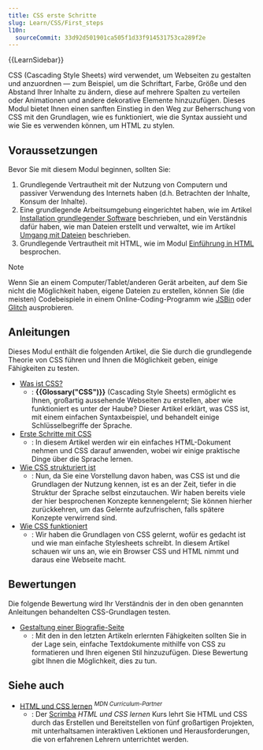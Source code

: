 ```yaml
---
title: CSS erste Schritte
slug: Learn/CSS/First_steps
l10n:
  sourceCommit: 33d92d501901ca505f1d33f914531753ca289f2e
---
```


{{LearnSidebar}}

CSS (Cascading Style Sheets) wird verwendet, um Webseiten zu gestalten und anzuordnen — zum Beispiel, um die Schriftart, Farbe, Größe und den Abstand Ihrer Inhalte zu ändern, diese auf mehrere Spalten zu verteilen oder Animationen und andere dekorative Elemente hinzuzufügen. Dieses Modul bietet Ihnen einen sanften Einstieg in den Weg zur Beherrschung von CSS mit den Grundlagen, wie es funktioniert, wie die Syntax aussieht und wie Sie es verwenden können, um HTML zu stylen.

## Voraussetzungen

Bevor Sie mit diesem Modul beginnen, sollten Sie:

1. Grundlegende Vertrautheit mit der Nutzung von Computern und passiver Verwendung des Internets haben (d.h. Betrachten der Inhalte, Konsum der Inhalte).
2. Eine grundlegende Arbeitsumgebung eingerichtet haben, wie im Artikel [Installation grundlegender Software](/de/docs/Learn/Getting_started_with_the_web/Installing_basic_software) beschrieben, und ein Verständnis dafür haben, wie man Dateien erstellt und verwaltet, wie im Artikel [Umgang mit Dateien](/de/docs/Learn/Getting_started_with_the_web/Dealing_with_files) beschrieben.
3. Grundlegende Vertrautheit mit HTML, wie im Modul [Einführung in HTML](/de/docs/Learn/HTML/Introduction_to_HTML) besprochen.

> [!NOTE]
> Wenn Sie an einem Computer/Tablet/anderen Gerät arbeiten, auf dem Sie nicht die Möglichkeit haben, eigene Dateien zu erstellen, können Sie (die meisten) Codebeispiele in einem Online-Coding-Programm wie [JSBin](https://jsbin.com/) oder [Glitch](https://glitch.com/) ausprobieren.

## Anleitungen

Dieses Modul enthält die folgenden Artikel, die Sie durch die grundlegende Theorie von CSS führen und Ihnen die Möglichkeit geben, einige Fähigkeiten zu testen.

- [Was ist CSS?](/de/docs/Learn/CSS/First_steps/What_is_CSS)
  - : **{{Glossary("CSS")}}** (Cascading Style Sheets) ermöglicht es Ihnen, großartig aussehende Webseiten zu erstellen, aber wie funktioniert es unter der Haube? Dieser Artikel erklärt, was CSS ist, mit einem einfachen Syntaxbeispiel, und behandelt einige Schlüsselbegriffe der Sprache.
- [Erste Schritte mit CSS](/de/docs/Learn/CSS/First_steps/Getting_started)
  - : In diesem Artikel werden wir ein einfaches HTML-Dokument nehmen und CSS darauf anwenden, wobei wir einige praktische Dinge über die Sprache lernen.
- [Wie CSS strukturiert ist](/de/docs/Learn/CSS/First_steps/How_CSS_is_structured)
  - : Nun, da Sie eine Vorstellung davon haben, was CSS ist und die Grundlagen der Nutzung kennen, ist es an der Zeit, tiefer in die Struktur der Sprache selbst einzutauchen. Wir haben bereits viele der hier besprochenen Konzepte kennengelernt; Sie können hierher zurückkehren, um das Gelernte aufzufrischen, falls spätere Konzepte verwirrend sind.
- [Wie CSS funktioniert](/de/docs/Learn/CSS/First_steps/How_CSS_works)
  - : Wir haben die Grundlagen von CSS gelernt, wofür es gedacht ist und wie man einfache Stylesheets schreibt. In diesem Artikel schauen wir uns an, wie ein Browser CSS und HTML nimmt und daraus eine Webseite macht.

## Bewertungen

Die folgende Bewertung wird Ihr Verständnis der in den oben genannten Anleitungen behandelten CSS-Grundlagen testen.

- [Gestaltung einer Biografie-Seite](/de/docs/Learn/CSS/First_steps/Styling_a_biography_page)
  - : Mit den in den letzten Artikeln erlernten Fähigkeiten sollten Sie in der Lage sein, einfache Textdokumente mithilfe von CSS zu formatieren und Ihren eigenen Stil hinzuzufügen. Diese Bewertung gibt Ihnen die Möglichkeit, dies zu tun.

## Siehe auch

- [HTML und CSS lernen](https://v2.scrimba.com/learn-html-and-css-c0p?via=mdn) <sup>_MDN Curriculum-Partner_</sup>
  - : Der [Scrimba](https://scrimba.com?via=mdn) _HTML und CSS lernen_ Kurs lehrt Sie HTML und CSS durch das Erstellen und Bereitstellen von fünf großartigen Projekten, mit unterhaltsamen interaktiven Lektionen und Herausforderungen, die von erfahrenen Lehrern unterrichtet werden.
